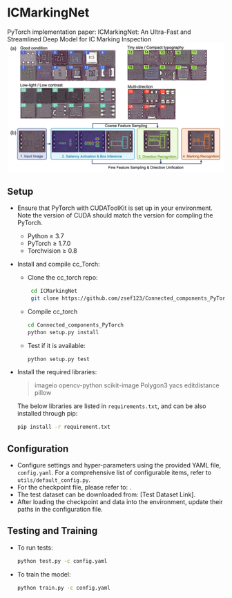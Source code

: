 # ICMarkingNet
PyTorch implementation paper: ICMarkingNet: An Ultra-Fast and Streamlined Deep Model for IC Marking Inspection
![](001.png)

## Setup

- Ensure that PyTorch with CUDAToolKit is set up in your environment. Note the version of CUDA should match the version for compling the PyTorch.
    - Python ≥ 3.7
    - PyTorch ≥ 1.7.0
    - Torchvision ≥ 0.8
- Install and compile cc_Torch:
  - Clone the cc_torch repo:                  
    ```bash
     cd ICMarkingNet
     git clone https://github.com/zsef123/Connected_components_PyTorch.git
     ```
  - Compile cc_torch
     ```bash
     cd Connected_components_PyTorch
     python setup.py install
     ```
  - Test if it is available:
    ```bash
    python setup.py test
    ```
- Install the required libraries:
  > imageio
  > opencv-python
  > scikit-image
  > Polygon3
  > yacs
  > editdistance
  > pillow 
  
  The below libraries are listed in `requirements.txt`, and can be also installed through pip:
  ```bash
  pip install -r requirement.txt
  ```


## Configuration

- Configure settings and hyper-parameters using the provided YAML file, `config.yaml`. For a comprehensive list of configurable items, refer to `utils/default_config.py`.
- For the checkpoint file, please refer to: [](https://drive.google.com/file/d/1fq4yzjUbWDV7e3s3CVJjN2un3auAZ_wr/view?usp=share_link).
- The test dataset can be downloaded from: [Test Dataset Link].
- After loading the checkpoint and data into the environment, update their paths in the configuration file.

## Testing and Training

- To run tests:
  ```bash
  python test.py -c config.yaml
  ```
- To train the model:
  ```bash
  python train.py -c config.yaml
  ```